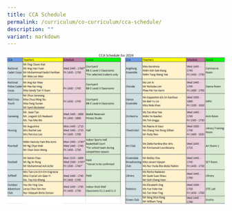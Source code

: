 ```yaml
---
title: CCA Schedule
permalink: /curriculum/co-curriculum/cca-schedule/
description: ""
variant: markdown
---
```

![2024 CCA Schedule](/images/2024_CCA_Schedule.jpg)